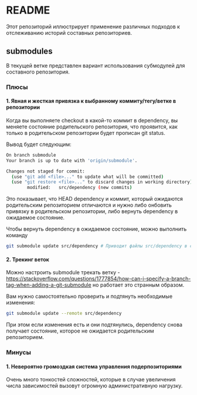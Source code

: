 # README 

Этот репозиторий иллюстрирует применение различных подходов к отслеживанию историй составных репозиториев.

## submodules

В текущей ветке представлен вариант использования субмодулей для составного репозитория.

### Плюсы

#### 1. Явная и жесткая привязка к выбранному коммиту/тегу/ветке в репозитории

Когда вы выполняете checkout в какой-то коммит в dependency, вы меняете состояние родительского репозитория, что проявится, как только в родительском репозитории будет прописан git status. 

Вывод будет следующим:

```bash
On branch submodule
Your branch is up to date with 'origin/submodule'.

Changes not staged for commit:
  (use "git add <file>..." to update what will be committed)
  (use "git restore <file>..." to discard changes in working directory)
        modified:   src/dependency (new commits)
```

Это показывает, что HEAD dependency и коммит, который ожидаются родительским репозиторием отличаются и нужно либо онбовить привязку в родительском репозитории, либо вернуть dependency в ожидаемое состояние. 

Чтобы вернуть dependency в ожидаемое состояние, можно выполнить команду
```bash
git submodule update src/dependency # Приводит файлы src/dependency в соответствие с ожидаемым коммитом
```

#### 2. Трекинг веток

Можно настроить submodule трекать ветку - https://stackoverflow.com/questions/1777854/how-can-i-specify-a-branch-tag-when-adding-a-git-submodule
но работает это странным образом.


Вам нужно самостоятельно проверить и подтянуть необходимые изменения:

```bash
git submodule update --remote src/dependency
```

При этом если изменения есть и они подтянулись, dependency снова получает состояние, которое не ожидается родительским репозиторием.

### Минусы

#### 1. Невероятно громоздкая система управления подерпозиториями

Очень много тонкостей сложностей, которые в случае увеличения числа зависимостей вызовут огромную административную нагрузку.

